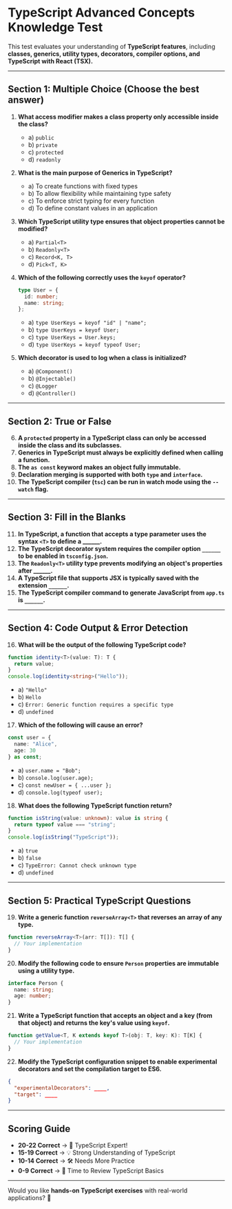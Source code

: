 # **TypeScript Advanced Concepts Knowledge Test**  

This test evaluates your understanding of **TypeScript features**, including **classes, generics, utility types, decorators, compiler options, and TypeScript with React (TSX).**  

---

## **Section 1: Multiple Choice** (Choose the best answer)  

1. **What access modifier makes a class property only accessible inside the class?**  
   - a) `public`  
   - b) `private`  
   - c) `protected`  
   - d) `readonly`  

2. **What is the main purpose of Generics in TypeScript?**  
   - a) To create functions with fixed types  
   - b) To allow flexibility while maintaining type safety  
   - c) To enforce strict typing for every function  
   - d) To define constant values in an application  

3. **Which TypeScript utility type ensures that object properties cannot be modified?**  
   - a) `Partial<T>`  
   - b) `Readonly<T>`  
   - c) `Record<K, T>`  
   - d) `Pick<T, K>`  

4. **Which of the following correctly uses the `keyof` operator?**  
   ```ts
   type User = {
     id: number;
     name: string;
   };
   ```
   - a) `type UserKeys = keyof "id" | "name";`  
   - b) `type UserKeys = keyof User;`  
   - c) `type UserKeys = User.keys;`  
   - d) `type UserKeys = keyof typeof User;`  

5. **Which decorator is used to log when a class is initialized?**  
   - a) `@Component()`  
   - b) `@Injectable()`  
   - c) `@Logger`  
   - d) `@Controller()`  

---

## **Section 2: True or False**  

6. **A `protected` property in a TypeScript class can only be accessed inside the class and its subclasses.**  
7. **Generics in TypeScript must always be explicitly defined when calling a function.**  
8. **The `as const` keyword makes an object fully immutable.**  
9. **Declaration merging is supported with both `type` and `interface`.**  
10. **The TypeScript compiler (`tsc`) can be run in watch mode using the `--watch` flag.**  

---

## **Section 3: Fill in the Blanks**  

11. **In TypeScript, a function that accepts a type parameter uses the syntax `<T>` to define a ______.**  
12. **The TypeScript decorator system requires the compiler option `______` to be enabled in `tsconfig.json`.**  
13. **The `Readonly<T>` utility type prevents modifying an object's properties after ______.**  
14. **A TypeScript file that supports JSX is typically saved with the extension `______`.**  
15. **The TypeScript compiler command to generate JavaScript from `app.ts` is `______`.**  

---

## **Section 4: Code Output & Error Detection**  

16. **What will be the output of the following TypeScript code?**  
   ```ts
   function identity<T>(value: T): T {
     return value;
   }
   console.log(identity<string>("Hello"));
   ```
   - a) `"Hello"`  
   - b) `Hello`  
   - c) `Error: Generic function requires a specific type`  
   - d) `undefined`  

17. **Which of the following will cause an error?**  
   ```ts
   const user = {
     name: "Alice",
     age: 30
   } as const;
   ```
   - a) `user.name = "Bob";`  
   - b) `console.log(user.age);`  
   - c) `const newUser = { ...user };`  
   - d) `console.log(typeof user);`  

18. **What does the following TypeScript function return?**  
   ```ts
   function isString(value: unknown): value is string {
     return typeof value === "string";
   }
   console.log(isString("TypeScript"));
   ```
   - a) `true`  
   - b) `false`  
   - c) `TypeError: Cannot check unknown type`  
   - d) `undefined`  

---

## **Section 5: Practical TypeScript Questions**  

19. **Write a generic function `reverseArray<T>` that reverses an array of any type.**  
   ```ts
   function reverseArray<T>(arr: T[]): T[] {
     // Your implementation
   }
   ```

20. **Modify the following code to ensure `Person` properties are immutable using a utility type.**  
   ```ts
   interface Person {
     name: string;
     age: number;
   }
   ```

21. **Write a TypeScript function that accepts an object and a key (from that object) and returns the key's value using `keyof`.**  
   ```ts
   function getValue<T, K extends keyof T>(obj: T, key: K): T[K] {
     // Your implementation
   }
   ```

22. **Modify the TypeScript configuration snippet to enable experimental decorators and set the compilation target to ES6.**  
   ```json
   {
     "experimentalDecorators": ____,
     "target": ____
   }
   ```

---

## **Scoring Guide**  
- **20-22 Correct** → 🎉 TypeScript Expert!  
- **15-19 Correct** → 💡 Strong Understanding of TypeScript  
- **10-14 Correct** → 🛠 Needs More Practice  
- **0-9 Correct** → 📖 Time to Review TypeScript Basics  

---

Would you like **hands-on TypeScript exercises** with real-world applications? 🚀